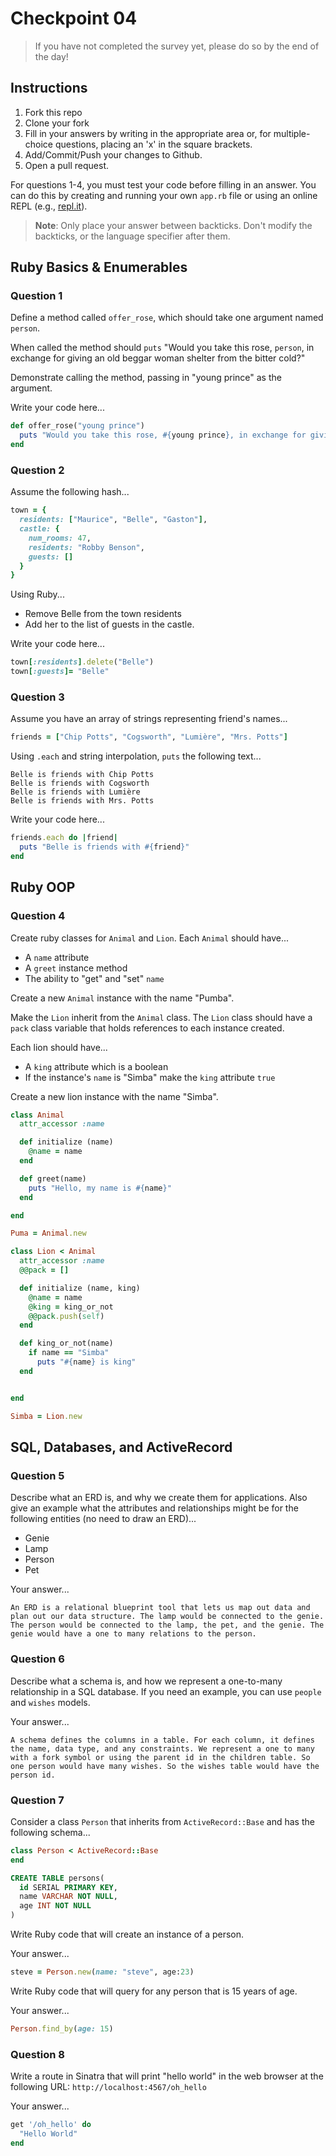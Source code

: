 # Checkpoint 04

> If you have not completed the survey yet,
please do so by the end of the day!

## Instructions

1. Fork this repo
2. Clone your fork
3. Fill in your answers by writing in the appropriate area or, for multiple-choice questions, placing an 'x' in the square brackets.
4. Add/Commit/Push your changes to Github.
5. Open a pull request.

For questions 1-4, you must test your code before filling in an answer. You can do this by creating and running your own `app.rb` file or using an online REPL (e.g., [repl.it](https://repl.it/)).

> **Note**: Only place your answer between backticks. Don't modify the backticks,
or the language specifier after them.

## Ruby Basics & Enumerables

### Question 1

Define a method called `offer_rose`, which should take one argument named `person`.

When called the method should `puts` "Would you take this rose, `person`, in exchange for giving an old beggar woman shelter from the bitter cold?"

Demonstrate calling the method, passing in "young prince" as the argument.

Write your code here...

```ruby
def offer_rose("young prince")
  puts "Would you take this rose, #{young prince}, in exchange for giving an old beggar woman shelter from the bitter cold?"
end


```

### Question 2

Assume the following hash...

```ruby
town = {
  residents: ["Maurice", "Belle", "Gaston"],
  castle: {
    num_rooms: 47,
    residents: "Robby Benson",
    guests: []
  }
}
```

Using Ruby...
- Remove Belle from the town residents
- Add her to the list of guests in the castle.

Write your code here...

```ruby
town[:residents].delete("Belle")
town[:guests]= "Belle"
```

### Question 3

Assume you have an array of strings representing friend's names...

```ruby
friends = ["Chip Potts", "Cogsworth", "Lumière", "Mrs. Potts"]
```

Using `.each` and string interpolation, `puts` the following text...

```
Belle is friends with Chip Potts
Belle is friends with Cogsworth
Belle is friends with Lumière
Belle is friends with Mrs. Potts
```

Write your code here...

```ruby
friends.each do |friend|
  puts "Belle is friends with #{friend}"
end
```

## Ruby OOP

### Question 4

Create ruby classes for `Animal` and `Lion`. Each `Animal` should have...
- A `name` attribute
- A `greet` instance method
- The ability to "get" and "set" `name`

Create a new `Animal` instance with the name "Pumba".

Make the `Lion` inherit from the `Animal` class. The `Lion` class should have a `pack` class variable that holds references to each instance created.

Each lion should have...
- A `king` attribute which is a boolean
- If the instance's `name` is "Simba" make the `king` attribute `true`

Create a new lion instance with the name "Simba".

```ruby
class Animal
  attr_accessor :name

  def initialize (name)
    @name = name
  end

  def greet(name)
    puts "Hello, my name is #{name}"
  end

end

Puma = Animal.new

class Lion < Animal
  attr_accessor :name
  @@pack = []

  def initialize (name, king)
    @name = name
    @king = king_or_not
    @@pack.push(self)
  end

  def king_or_not(name)
    if name == "Simba"
      puts "#{name} is king"
  end


end

Simba = Lion.new
```

## SQL, Databases, and ActiveRecord

### Question 5

Describe what an ERD is, and why we create them for applications. Also give an
example what the attributes and relationships might be for the following
entities (no need to draw an ERD)...
- Genie
- Lamp
- Person
- Pet

Your answer...

```
An ERD is a relational blueprint tool that lets us map out data and plan out our data structure. The lamp would be connected to the genie. The person would be connected to the lamp, the pet, and the genie. The genie would have a one to many relations to the person.
```

### Question 6

Describe what a schema is, and how we represent a one-to-many relationship in a
SQL database. If you need an example, you can use `people` and `wishes` models.

Your answer...

```
A schema defines the columns in a table. For each column, it defines the name, data type, and any constraints. We represent a one to many with a fork symbol or using the parent id in the children table. So one person would have many wishes. So the wishes table would have the person id.
```

### Question 7

Consider a class `Person` that inherits from `ActiveRecord::Base` and has the following schema...

```ruby
class Person < ActiveRecord::Base
end
```

```sql
CREATE TABLE persons(
  id SERIAL PRIMARY KEY,
  name VARCHAR NOT NULL,
  age INT NOT NULL
)
```

Write Ruby code that will create an instance of a person.

Your answer...

```ruby
steve = Person.new(name: "steve", age:23)
```

Write Ruby code that will query for any person that is 15 years of age.

Your answer...

```ruby
Person.find_by(age: 15)
```

### Question 8

Write a route in Sinatra that will print "hello world" in the web browser at the following URL: `http://localhost:4567/oh_hello`

Your answer...

```ruby
get '/oh_hello' do
  "Hello World"
end

```
